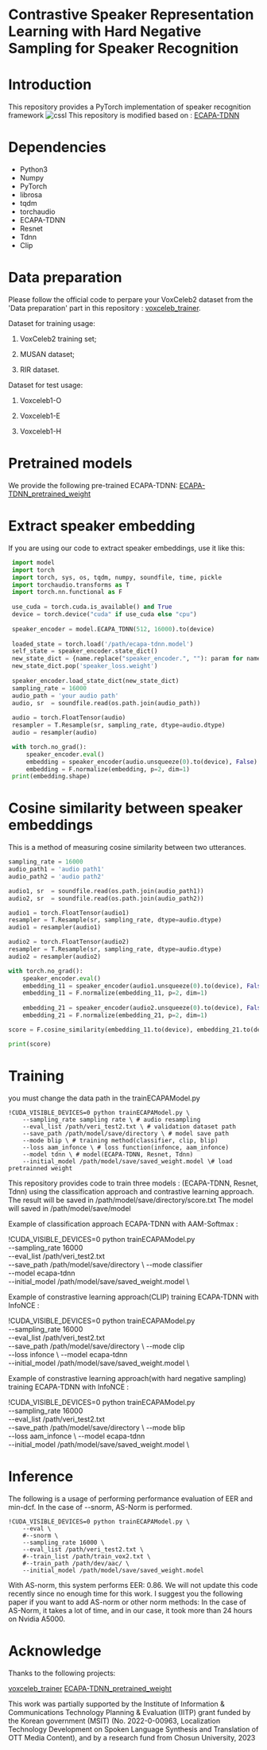 # Contrastive Speaker Representation Learning with Hard Negative Sampling for Speaker Recognition

# Introduction

This repository provides a PyTorch implementation of speaker recognition framework
![cssl](cssl.png)
This repository is modified based on : [ECAPA-TDNN](https://github.com/taoruijie/ecapa-tdnn)
# Dependencies

- Python3
- Numpy
- PyTorch
- librosa
- tqdm
- torchaudio
- ECAPA-TDNN
- Resnet
- Tdnn
- Clip

# Data preparation
Please follow the official code to perpare your VoxCeleb2 dataset from the 'Data preparation' part in this repository : [voxceleb_trainer](https://github.com/clovaai/voxceleb_trainer).

Dataset for training usage:

1. VoxCeleb2 training set;

2. MUSAN dataset;

3. RIR dataset.

Dataset for test usage:

1. Voxceleb1-O

2. Voxceleb1-E

3. Voxceleb1-H


# Pretrained models

We provide the following pre-trained ECAPA-TDNN: [ECAPA-TDNN_pretrained_weight](https://drive.google.com/drive/folders/1cszCCaU2NpIZtliy92VfD0I89Zxn6cNK?usp=drive_link)

# Extract speaker embedding
If you are using our code to extract speaker embeddings, use it like this:

```python
 import model
 import torch
 import torch, sys, os, tqdm, numpy, soundfile, time, pickle
 import torchaudio.transforms as T
 import torch.nn.functional as F
 
 use_cuda = torch.cuda.is_available() and True
 device = torch.device("cuda" if use_cuda else "cpu")
 
 speaker_encoder = model.ECAPA_TDNN(512, 16000).to(device)
 
 loaded_state = torch.load('/path/ecapa-tdnn.model')
 self_state = speaker_encoder.state_dict()
 new_state_dict = {name.replace("speaker_encoder.", ""): param for name, param in loaded_state.items()}
 new_state_dict.pop('speaker_loss.weight')
 
 speaker_encoder.load_state_dict(new_state_dict)
 sampling_rate = 16000
 audio_path = 'your audio path'
 audio, sr  = soundfile.read(os.path.join(audio_path))
 
 audio = torch.FloatTensor(audio)
 resampler = T.Resample(sr, sampling_rate, dtype=audio.dtype)
 audio = resampler(audio)

 with torch.no_grad():
     speaker_encoder.eval()
     embedding = speaker_encoder(audio.unsqueeze(0).to(device), False)
     embedding = F.normalize(embedding, p=2, dim=1)
 print(embedding.shape)
```

# Cosine similarity between speaker embeddings
This is a method of measuring cosine similarity between two utterances.

```python
sampling_rate = 16000
audio_path1 = 'audio path1'
audio_path2 = 'audio path2'

audio1, sr  = soundfile.read(os.path.join(audio_path1))
audio2, sr  = soundfile.read(os.path.join(audio_path2))

audio1 = torch.FloatTensor(audio1)
resampler = T.Resample(sr, sampling_rate, dtype=audio.dtype)
audio1 = resampler(audio1)

audio2 = torch.FloatTensor(audio2)
resampler = T.Resample(sr, sampling_rate, dtype=audio.dtype)
audio2 = resampler(audio2)

with torch.no_grad():
    speaker_encoder.eval()
    embedding_11 = speaker_encoder(audio1.unsqueeze(0).to(device), False)
    embedding_11 = F.normalize(embedding_11, p=2, dim=1)
    
    embedding_21 = speaker_encoder(audio2.unsqueeze(0).to(device), False)
    embedding_21 = F.normalize(embedding_21, p=2, dim=1)

score = F.cosine_similarity(embedding_11.to(device), embedding_21.to(device))

print(score)
```

# Training 

you must change the data path in the trainECAPAModel.py


    !CUDA_VISIBLE_DEVICES=0 python trainECAPAModel.py \
        --sampling_rate sampling rate \ # audio resampling
        --eval_list /path/veri_test2.txt \ # validation dataset path
        --save_path /path/model/save/directory \ # model save path
        --mode blip \ # training method(classifier, clip, blip)
        --loss aam_infonce \ # loss function(infonce, aam_infonce)
        --model tdnn \ # model(ECAPA-TDNN, Resnet, Tdnn)
        --initial_model /path/model/save/saved_weight.model \# load pretrainned weight

This repository provides code to train three models : (ECAPA-TDNN, Resnet, Tdnn) using the classification approach and contrastive learning approach.        
The result will be saved in /path/model/save/directory/score.txt The model will saved in /path/model/save/model

Example of classification approach ECAPA-TDNN with AAM-Softmax :

 !CUDA_VISIBLE_DEVICES=0 python trainECAPAModel.py \
         --sampling_rate 16000 \
         --eval_list /path/veri_test2.txt \
         --save_path /path/model/save/directory \ 
         --mode classifier \
         --model ecapa-tdnn \
         --initial_model /path/model/save/saved_weight.model \

Example of constrastive learning approach(CLIP) training ECAPA-TDNN with InfoNCE  :

 !CUDA_VISIBLE_DEVICES=0 python trainECAPAModel.py \
         --sampling_rate 16000 \
         --eval_list /path/veri_test2.txt \
         --save_path /path/model/save/directory \ 
         --mode clip \
         --loss infonce \ 
         --model ecapa-tdnn \
         --initial_model /path/model/save/saved_weight.model \

Example of constrastive learning approach(with hard negative sampling) training ECAPA-TDNN with InfoNCE  :

 !CUDA_VISIBLE_DEVICES=0 python trainECAPAModel.py \
         --sampling_rate 16000 \
         --eval_list /path/veri_test2.txt \
         --save_path /path/model/save/directory \ 
         --mode blip \
         --loss aam_infonce \ 
         --model ecapa-tdnn \
         --initial_model /path/model/save/saved_weight.model \
         
# Inference

The following is a usage of performing performance evaluation of EER and min-dcf. In the case of --snorm, AS-Norm is performed.

    !CUDA_VISIBLE_DEVICES=0 python trainECAPAModel.py \
        --eval \
        #--snorm \ 
        --sampling_rate 16000 \
        --eval_list /path/veri_test2.txt \
        #--train_list /path/train_vox2.txt \
        #--train_path /path/dev/aac/ \
        --initial_model /path/model/save/saved_weight.model

With AS-norm, this system performs EER: 0.86. We will not update this code recently since no enough time for this work. I suggest you the following paper if you want to add AS-norm or other norm methods:
In the case of AS-Norm, it takes a lot of time, and in our case, it took more than 24 hours on Nvidia A5000.

# Acknowledge
Thanks to the following projects:

[voxceleb_trainer](https://github.com/clovaai/voxceleb_trainer)
[ECAPA-TDNN_pretrained_weight](https://drive.google.com/drive/folders/1cszCCaU2NpIZtliy92VfD0I89Zxn6cNK?usp=drive_link)

This work was partially supported by the Institute of Information & Communications Technology Planning & Evaluation (IITP) grant funded by the Korean government (MSIT) (No. 2022-0-00963, Localization Technology Development on Spoken Language Synthesis and Translation of OTT Media Content), and by a research fund from Chosun University, 2023
